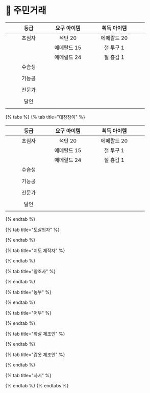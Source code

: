 # 💁 주민거래

<table data-full-width="false"><thead><tr><th width="130" align="center">등급</th><th align="center">요구 아이템</th><th width="175" align="center">획득 아이템</th></tr></thead><tbody><tr><td align="center">초심자</td><td align="center">석탄 20</td><td align="center">에메랄드 20</td></tr><tr><td align="center"></td><td align="center">에메랄드 15</td><td align="center">철 투구 1</td></tr><tr><td align="center"></td><td align="center">에메랄드 24</td><td align="center">철 흉갑 1</td></tr><tr><td align="center">수습생</td><td align="center"></td><td align="center"></td></tr><tr><td align="center"></td><td align="center"></td><td align="center"></td></tr><tr><td align="center">기능공</td><td align="center"></td><td align="center"></td></tr><tr><td align="center"></td><td align="center"></td><td align="center"></td></tr><tr><td align="center">전문가</td><td align="center"></td><td align="center"></td></tr><tr><td align="center"></td><td align="center"></td><td align="center"></td></tr><tr><td align="center">달인</td><td align="center"></td><td align="center"></td></tr><tr><td align="center"></td><td align="center"></td><td align="center"></td></tr></tbody></table>

{% tabs %}
{% tab title="대장장이" %}
<table data-full-width="true"><thead><tr><th width="130" align="center">등급</th><th align="center">요구 아이템</th><th width="175" align="center">획득 아이템</th></tr></thead><tbody><tr><td align="center">초심자</td><td align="center">석탄 20</td><td align="center">에메랄드 20</td></tr><tr><td align="center"></td><td align="center">에메랄드 15</td><td align="center">철 투구 1</td></tr><tr><td align="center"></td><td align="center">에메랄드 24</td><td align="center">철 흉갑 1</td></tr><tr><td align="center">수습생</td><td align="center"></td><td align="center"></td></tr><tr><td align="center"></td><td align="center"></td><td align="center"></td></tr><tr><td align="center">기능공</td><td align="center"></td><td align="center"></td></tr><tr><td align="center"></td><td align="center"></td><td align="center"></td></tr><tr><td align="center">전문가</td><td align="center"></td><td align="center"></td></tr><tr><td align="center"></td><td align="center"></td><td align="center"></td></tr><tr><td align="center">달인</td><td align="center"></td><td align="center"></td></tr><tr><td align="center"></td><td align="center"></td><td align="center"></td></tr></tbody></table>


{% endtab %}

{% tab title="도살업자" %}

{% endtab %}

{% tab title="지도 제작자" %}

{% endtab %}

{% tab title="양조사" %}

{% endtab %}

{% tab title="농부" %}

{% endtab %}

{% tab title="어부" %}

{% endtab %}

{% tab title="화살 제조인" %}

{% endtab %}

{% tab title="갑옷 제조인" %}

{% endtab %}

{% tab title="사서" %}

{% endtab %}
{% endtabs %}



